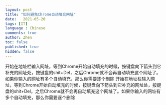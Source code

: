 ```yaml
---
layout: post
title: "如何避免Chrome自动填充网址"
date:   2021-05-20
tags: [IT]
language : Chinese
comments: true
author: Zhen
toc: false
published: true
hidden: false
---
```

开始在地址栏输入网址，等到Chrome开始自动填充的时候，按键盘向下箭头到它补充的网址处，按键盘的shit+Del，之后Chrome就不会再自动填充这个网址了。如果你输入的网址有多个自动填充，那么你需要逐个删除
开始在地址栏输入网址，等到Chrome开始自动填充的时候，按键盘向下箭头到它补充的网址处，按键盘的shit+Del，之后Chrome就不会再自动填充这个网址了。如果你输入的网址有多个自动填充，那么你需要逐个删除
<!--stackedit_data:
eyJoaXN0b3J5IjpbOTAyNTgwMjQ5LC0xNTE1NTY2OTM2LC04Nj
I4Mjg4MzIsLTg2MjgyODgzMl19
-->
